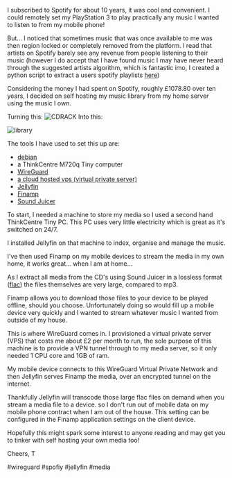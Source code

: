 I subscribed to Spotify for about 10 years, it was cool and convenient. I could remotely set my PlayStation 3 to play practically any music I wanted to listen to from my mobile phone!

But... I noticed that sometimes music that was once available to me was then region locked or completely removed from the platform. I read that artists on Spotify barely see any revenue from people listening to their music (however I do accept that I have found music I may have never heard through the suggested artists algorithm, which is fantastic imo, I created a python script to extract a users spotify playlists [here](https://github.com/albertoNilWisdom/spotify_playlist_tracks_to_CSV/blob/main/spotify_track_listing.py))

Considering the money I had spent on Spotify, roughly £1078.80 over ten years, I decided on self hosting my music library from my home server using the music I own.

Turning this:
![CDRACK](https://64.media.tumblr.com/b3106d81605f0731109e4e3ad71a6c1a/58e2845f74b4486a-2b/s1280x1920/28fd670ad11efbf515efc226431bef793db2b835.png)
Into this:

![library](https://64.media.tumblr.com/14819e0987074bd3b39f6ea1fad5303f/58e2845f74b4486a-44/s400x600/bdd9462ea37f9e52128e604e027f8b7ad07a481c.gif)

The tools I have used to set this up are:
- [debian](https://www.debian.org/)
- a ThinkCentre M720q Tiny computer
- [WireGuard](https://en.wikipedia.org/wiki/WireGuard)
- [a cloud hosted vps (virtual private server)](https://en.wikipedia.org/wiki/Virtual_private_server)
- [Jellyfin](https://jellyfin.org/)
- [Finamp](https://github.com/jmshrv/finamp)
- [Sound Juicer](https://en.wikipedia.org/wiki/Sound_Juicer)

To start, I needed a machine to store my media so I used a second hand ThinkCentre Tiny PC. This PC uses very little electricity which is great as it's switched on 24/7.

I installed Jellyfin on that machine to index, organise and manage the music. 

I've then used Finamp on my mobile devices to stream the media in my own home, it works great... when I am at home... 

As I extract all media from the CD's using Sound Juicer in a lossless format ([flac](https://en.wikipedia.org/wiki/FLAC)) the files themselves are very large, compared to mp3. 

Finamp allows you to download those files to your device to be played offline, should you choose. Unfortunately doing so would fill up a mobile device very quickly and I wanted to stream whatever music I wanted from outside of my house. 

This is where WireGuard comes in. I provisioned a virtual private server (VPS) that costs me about £2 per month to run, the sole purpose of this machine is to provide a VPN tunnel through to my media server, so it only needed 1 CPU core and 1GB of ram.

My mobile device connects to this WireGuard Virtual Private Network and then Jellyfin serves Finamp the media, over an encrypted tunnel on the internet.

Thankfully Jellyfin will transcode those large flac files on demand when you stream a media file to a device. so I don't run out of mobile data on my mobile phone contract when I am out of the house. This setting can be configured in the Finamp application settings on the client device.

Hopefully this might spark some interest to anyone reading and may get you to tinker with self hosting your own media too!

Cheers,
T

#wireguard #spofiy #jellyfin #media
